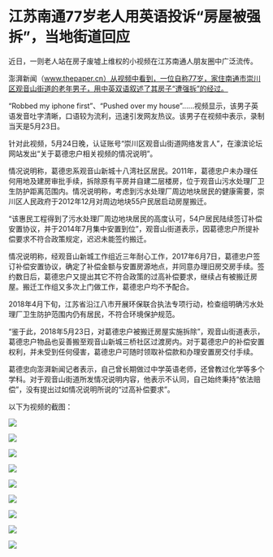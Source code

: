 # 江苏南通77岁老人用英语投诉“房屋被强拆”，当地街道回应

近日，一则老人站在房子废墟上维权的小视频在江苏南通人朋友圈中广泛流传。

澎湃新闻（www.thepaper.cn）从视频中看到，一位自称77岁，家住南通市崇川区观音山街道的老年男子，用中英双语叙述了其房子“遭强拆”的经过。

“Robbed my iphone first”、“Pushed over my house”……视频显示，该男子英语发音吐字清晰，口语较为流利，迅速引发网友热议。该男子在视频中表示，录制当天是5月23日。

针对此视频，5月24日晚，认证账号“崇川区观音山街道网络发言人”，在濠滨论坛网站发出“关于葛德忠户相关视频的情况说明”。

情况说明称，葛德忠系观音山新城十八湾社区居民。2011年，葛德忠户未办理任何用地及建房审批手续，拆除原有平房并自建二层楼房，位于观音山污水处理厂卫生防护距离范围内。情况说明称，考虑到污水处理厂周边地块居民的健康需要，崇川区人民政府于2012年12月对周边地块55户民居启动房屋搬迁。

“该惠民工程得到了污水处理厂周边地块居民的高度认可，54户居民陆续签订补偿安置协议，并于2014年7月集中安置到位”，观音山街道表示，因葛德忠户所提补偿要求不符合政策规定，迟迟未能签约搬迁。

情况说明称，经观音山新城工作组近三年耐心工作，2017年6月7日，葛德忠户签订补偿安置协议，确定了补偿金额与安置房源地点，并同意办理旧房交房手续。签约数日后，葛德忠户又提出其它不符合政策的过高补偿要求，继续占有被搬迁房屋。搬迁工作组又多次上门做工作，葛德忠户均不予配合。

2018年4月下旬，江苏省沿江八市开展环保联合执法专项行动，检查组明确污水处理厂卫生防护范围内仍有居民，不符合环境保护规范。

“鉴于此，2018年5月23日，对葛德忠户被搬迁房屋实施拆除”，观音山街道表示，葛德忠户物品也妥善搬至观音山新城三桥社区过渡房内。对于葛德忠户的补偿安置权利，并未受到任何侵害，葛德忠户可随时领取补偿款和办理安置房交付手续。

葛德忠向澎湃新闻记者表示，自己曾长期做过中学英语老师，还曾教过化学等多个学科。对于观音山街道所发情况说明内容，他表示不认同，自己始终秉持“依法赔偿”，没有提出过如情况说明所说的“过高补偿要求”。

以下为视频的截图：



![](https://img.hacpai.com/e/e09d3ac94113458cb85275d5347599ad.jpeg)


![](https://img.hacpai.com/e/f9c710d2889d4250a724c4d357a53133.jpeg)


![](https://img.hacpai.com/e/0af27f6ba39f4e138e2d4deb4c178ecb.jpeg)


![](https://img.hacpai.com/e/afc367e5f13546e89686c9a902747d4a.jpeg)


![](https://img.hacpai.com/e/c849a1b257db4ae98e098e1d848810d4.jpeg)


![](https://img.hacpai.com/e/4f167fa65b9f40e6abf823f9797d5fb5.jpeg)


![](https://img.hacpai.com/e/8c4ad860597d49ff876ced8442011f11.jpeg)


![](https://img.hacpai.com/e/ba9be575607f4c0ca74e78dde5fa5f99.jpeg)


![](https://img.hacpai.com/e/f521d12e6ccb46ac9b8cf1a37c66bdeb.jpeg)